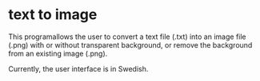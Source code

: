 # text to image

This programallows the user to convert a text file (.txt) into an image file (.png) with or without transparent background, or remove the background from an existing image (.png).

Currently, the user interface is in Swedish.

